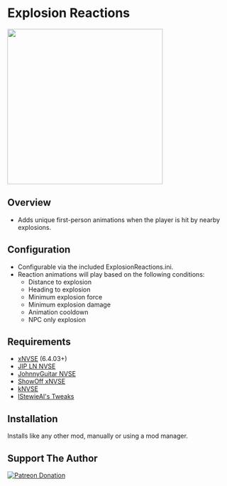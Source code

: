 # Explosion Reactions
<p align="left">
    <img height="350px" src="https://staticdelivery.nexusmods.com/mods/130/images/92667/92667-1750275345-1313279296.png">
</p>

## Overview
 - Adds unique first-person animations when the player is hit by nearby explosions.

## Configuration
 - Configurable via the included ExplosionReactions.ini.
 - Reaction animations will play based on the following conditions:
   - Distance to explosion
   - Heading to explosion
   - Minimum explosion force
   - Minimum explosion damage
   - Animation cooldown
   - NPC only explosion

## Requirements
- [xNVSE](https://www.nexusmods.com/newvegas/mods/67883) (6.4.03+)
- [JIP LN NVSE](https://www.nexusmods.com/newvegas/mods/58277)
- [JohnnyGuitar NVSE](https://www.nexusmods.com/newvegas/mods/66927)
- [ShowOff xNVSE](https://www.nexusmods.com/newvegas/mods/72541)
- [kNVSE](https://www.nexusmods.com/newvegas/mods/71336)
- [lStewieAl's Tweaks](https://www.nexusmods.com/newvegas/mods/66347)

## Installation
Installs like any other mod, manually or using a mod manager.

## Support The Author
[![Patreon Donation](https://i.imgur.com/TnQwVb6.png)](https://www.patreon.com/stentorious)